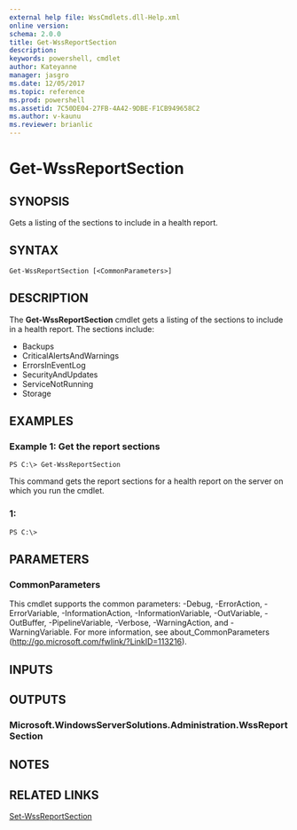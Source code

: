 ```yaml
---
external help file: WssCmdlets.dll-Help.xml
online version: 
schema: 2.0.0
title: Get-WssReportSection
description: 
keywords: powershell, cmdlet
author: Kateyanne
manager: jasgro
ms.date: 12/05/2017
ms.topic: reference
ms.prod: powershell
ms.assetid: 7C50DE04-27FB-4A42-9DBE-F1CB949658C2
ms.author: v-kaunu
ms.reviewer: brianlic
---
```


# Get-WssReportSection

## SYNOPSIS
Gets a listing of the sections to include in a health report.

## SYNTAX

```
Get-WssReportSection [<CommonParameters>]
```

## DESCRIPTION
The **Get-WssReportSection** cmdlet gets a listing of the sections to include in a health report.
The sections include: 

- Backups 
- CriticalAlertsAndWarnings 
- ErrorsInEventLog 
- SecurityAndUpdates 
- ServiceNotRunning 
- Storage

## EXAMPLES

### Example 1: Get the report sections
```
PS C:\> Get-WssReportSection
```

This command gets the report sections for a health report on the server on which you run the cmdlet.

### 1:
```
PS C:\>
```

## PARAMETERS

### CommonParameters
This cmdlet supports the common parameters: -Debug, -ErrorAction, -ErrorVariable, -InformationAction, -InformationVariable, -OutVariable, -OutBuffer, -PipelineVariable, -Verbose, -WarningAction, and -WarningVariable. For more information, see about_CommonParameters (http://go.microsoft.com/fwlink/?LinkID=113216).

## INPUTS

## OUTPUTS

### Microsoft.WindowsServerSolutions.Administration.WssReportSection

## NOTES

## RELATED LINKS

[Set-WssReportSection](./Set-WssReportSection.md)

